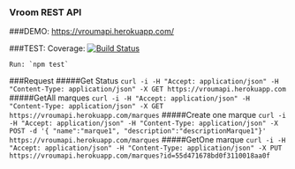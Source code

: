### Vroom REST API

###DEMO:
    https://vroumapi.herokuapp.com/

###TEST:
  Coverage: [![Build Status](https://travis-ci.org/julesGoullee/vroumApi.svg)](https://travis-ci.org/julesGoullee/vroumApi)
  
    Run: `npm test`
    
###Request
#####Get Status
`curl -i -H "Accept: application/json" -H "Content-Type: application/json" -X GET https://vroumapi.herokuapp.com`
#####GetAll marques
`curl -i -H "Accept: application/json" -H "Content-Type: application/json" -X GET https://vroumapi.herokuapp.com/marques`
#####Create one marque
`curl -i -H "Accept: application/json" -H "Content-Type: application/json" -X POST -d '{ "name":"marque1", "description":"descriptionMarque1"}' https://vroumapi.herokuapp.com/marques`
#####GetOne marque
`curl -i -H "Accept: application/json" -H "Content-Type: application/json" -X PUT https://vroumapi.herokuapp.com/marques?id=55d471678bd0f3110018aa0f`
    